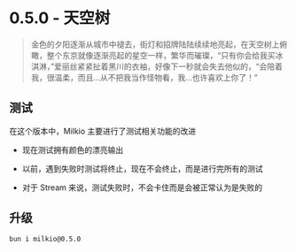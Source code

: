 # 0.5.0 - 天空树

> 金色的夕阳逐渐从城市中褪去，街灯和招牌陆陆续续地亮起，在天空树上俯瞰，整个东京就像逐渐亮起的星空一样，繁华而璀璨，“只有你会给我买冰淇淋，”爱丽丝紧紧扯着黑川的衣袖，好像下一秒就会失去他似的，“会陪着我，很温柔，而且…从不把我当作怪物看，我…也许喜欢上你了！”

## 测试

在这个版本中，Milkio 主要进行了测试相关功能的改进

- 现在测试拥有颜色的漂亮输出

- 以前，遇到失败时测试将终止，现在不会终止，而是进行完所有的测试

- 对于 Stream 来说，测试失败时，不会卡住而是会被正常认为是失败的

## 升级

```
bun i milkio@0.5.0
```
